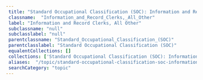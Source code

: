 ```yaml
--- 
 title: "Standard Occupational Classification (SOC): Information and Record Clerks, All Other" 
 classname:  "Information_and_Record_Clerks,_All_Other" 
 label: "Information and Record Clerks, All Other" 
 subclassname: "null" 
 subclasslabel: "null" 
 parentclassname: "Standard_Occupational_Classification_(SOC)" 
 parentclasslabel: "Standard Occupational Classification (SOC)" 
 equalentCollections: [] 
 collections: ['Standard Occupational Classification (SOC): Information and Record Clerks, All Other']
 aliases:  "/topic/standard-occupational-classification-soc-information-and-record-clerks-all-other"  
 searchCategory: "topic" 
---
```

